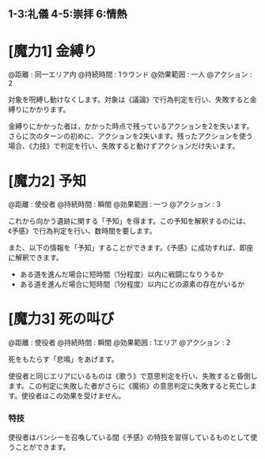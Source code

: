 ## 1-3:礼儀	4-5:崇拝	6:情熱


# [魔力1] 金縛り

@距離 : 同一エリア内	@持続時間 : 1ラウンド	@効果範囲 : 一人	@アクション : 2

対象を呪縛し動けなくします。対象は《議論》で行為判定を行い、失敗すると金縛りにかかります。

金縛りにかかった者は，かかった時点で残っているアクションを2を失います。さらに次のターンの初めに、アクションを2失います。残ったアクションを使う場合、《力技》で判定を行い、失敗すると動けずアクションだけ失います。

# [魔力2] 予知

@距離 : 使役者	@持続時間 : 瞬間	@効果範囲 : 一つ	@アクション : 3

これから向かう遺跡に関する「予知」を得ます。この予知を解釈するのには、《予感》で行為判定を行い、数時間を要します。

また、以下の情報を「予知」することができます。《予感》に成功すれば、即座に解釈できます。

* ある道を進んだ場合に短時間（1分程度）以内に戦闘になりうるか
* ある道を進んだ場合に短時間（1分程度）以内にどの源素の存在がいるか

# [魔力3] 死の叫び

@距離 : 使役者	@持続時間 : 瞬間	@効果範囲 : 1エリア	@アクション : 2

死をもたらす「悲鳴」をあげます。

使役者と同じエリアにいるものは《歌う》で意思判定を行い、失敗すると昏倒します。この判定に失敗した者がさらに《魔術》の意思判定に失敗すると死亡します。使役者はこの効果を受けません。

### 特技

使役者はバンシーを召喚している間《予感》の特技を習得しているものとして使うことができます。
